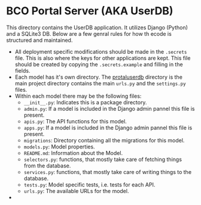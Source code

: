 # BCO Portal Server (AKA UserDB)

This directory contains the UserDB application. It utilizes Django (Python) and a SQLite3 DB. Below are a few genral rules for how th ecode is structured and maintained.

- All deployment specific modifications should be made in the `.secrets` file. This is also where the keys for other applications are kept. This file should be created by copying the `.secrets.example` and filling in the fields. 
- Each model has it's own directory. The [protaluserdb](server/protaluserdb/) directory is the main project directory contains the main `urls.py` and the `settings.py` files.
- Within each model there may be the following files:
    - `__init__.py`: Indicates this is a package directory.
    - `admin.py`: If a model is included in the Django admin pannel this file is present.
    - `apis.py`: The API functions for this model. 
    - `apps.py`: If a model is included in the Django admin pannel this file is present.
    - `migrations`: Directory containing all the migrations for this model.
    - `models.py`: Model properties. 
    - `README.md`: Information about the Model.
    - `selectors.py`: functions, that mostly take care of fetching things from the database.
    - `services.py`: functions, that mostly take care of writing things to the database.
    - `tests.py`: Model specific tests, i.e. tests for each API.
    - `urls.py`: The available URLs for the model.
- 